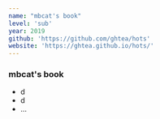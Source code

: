 ```yaml
---
name: "mbcat's book"
level: 'sub'
year: 2019
github: 'https://github.com/ghtea/hots'
website: 'https://ghtea.github.io/hots/'
---
```


### mbcat's book

- d
- d
- ...